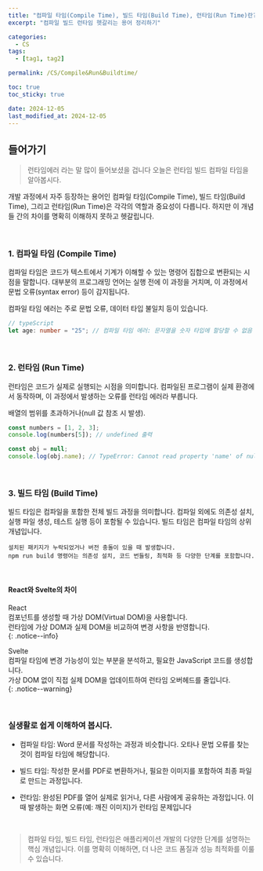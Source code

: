 ```yaml
---
title: "컴파일 타임(Compile Time), 빌드 타임(Build Time), 런타임(Run Time)란??"
excerpt: "컴파일 빌드 런타임 헷갈리는 용어 정리하기"

categories:
  - CS
tags:
  - [tag1, tag2]

permalink: /CS/Compile&Run&Buildtime/

toc: true
toc_sticky: true

date: 2024-12-05
last_modified_at: 2024-12-05
---
```


## 들어가기
> 런타임에러 라는 말 많이 들어보셨을 겁니다 오늘은 런타임 빌드 컴파일 타임을 알아봅시다.

개발 과정에서 자주 등장하는 용어인 컴파일 타임(Compile Time), 빌드 타임(Build Time), 그리고 런타임(Run Time)은 각각의 역할과 중요성이 다릅니다. 하지만 이 개념들 간의 차이를 명확히 이해하지 못하고 헷갈립니다. 

<br>

### 1. 컴파일 타임 (Compile Time)

컴파일 타임은 코드가 텍스트에서 기계가 이해할 수 있는 명령어 집합으로 변환되는 시점을 말합니다. 대부분의 프로그래밍 언어는 실행 전에 이 과정을 거치며, 이 과정에서 문법 오류(syntax error) 등이 감지됩니다.

컴파일 타임 에러는 주로 문법 오류, 데이터 타입 불일치 등이 있습니다.

```typescript
// typeScript 
let age: number = "25"; // 컴파일 타임 에러: 문자열을 숫자 타입에 할당할 수 없음
```
<br>

### 2. 런타임 (Run Time)

런타임은 코드가 실제로 실행되는 시점을 의미합니다. 컴파일된 프로그램이 실제 환경에서 동작하며, 이 과정에서 발생하는 오류를 런타임 에러라 부릅니다.

배열의 범위를 초과하거나(null 값 참조 시 발생).
```javascript
const numbers = [1, 2, 3];
console.log(numbers[5]); // undefined 출력
```
```javascript
const obj = null;
console.log(obj.name); // TypeError: Cannot read property 'name' of null
```
<br>

### 3. 빌드 타임 (Build Time)

빌드 타임은 컴파일을 포함한 전체 빌드 과정을 의미합니다. 컴파일 외에도 의존성 설치, 실행 파일 생성, 테스트 실행 등이 포함될 수 있습니다. 빌드 타임은 컴파일 타임의 상위 개념입니다.

```
설치된 패키지가 누락되었거나 버전 충돌이 있을 때 발생합니다. 
npm run build 명령어는 의존성 설치, 코드 번들링, 최적화 등 다양한 단계를 포함합니다.
``` 
<br>

#### React와 Svelte의 차이

React  
컴포넌트를 생성할 때 가상 DOM(Virtual DOM)을 사용합니다.  
런타임에 가상 DOM과 실제 DOM을 비교하여 변경 사항을 반영합니다.  
{: .notice--info}  

Svelte  
컴파일 타임에 변경 가능성이 있는 부분을 분석하고, 필요한 JavaScript 코드를 생성합니다.  
가상 DOM 없이 직접 실제 DOM을 업데이트하여 런타임 오버헤드를 줄입니다.  
{: .notice--warning}  

<br>

### 실생활로 쉽게 이해하여 봅시다.

- 컴파일 타임: Word 문서를 작성하는 과정과 비슷합니다. 오타나 문법 오류를 찾는 것이 컴파일 타임에 해당합니다.

- 빌드 타임: 작성한 문서를 PDF로 변환하거나, 필요한 이미지를 포함하여 최종 파일로 만드는 과정입니다.

- 런타임: 완성된 PDF를 열어 실제로 읽거나, 다른 사람에게 공유하는 과정입니다. 이때 발생하는 화면 오류(예: 깨진 이미지)가 런타임 문제입니다

<br>

> 컴파일 타임, 빌드 타임, 런타임은 애플리케이션 개발의 다양한 단계를 설명하는 핵심 개념입니다. 이를 명확히 이해하면, 더 나은 코드 품질과 성능 최적화를 이룰 수 있습니다.